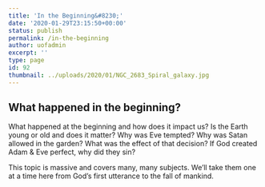 ```yaml
---
title: 'In the Beginning&#8230;'
date: '2020-01-29T23:15:50+00:00'
status: publish
permalink: /in-the-beginning
author: uofadmin
excerpt: ''
type: page
id: 92
thumbnail: ../uploads/2020/01/NGC_2683_Spiral_galaxy.jpg
---
```

What happened in the beginning?
-------------------------------

What happened at the beginning and how does it impact us? Is the Earth young or old and does it matter? Why was Eve tempted? Why was Satan allowed in the garden? What was the effect of that decision? If God created Adam &amp; Eve perfect, why did they sin?

This topic is massive and covers many, many subjects. We’ll take them one at a time here from God’s first utterance to the fall of mankind.